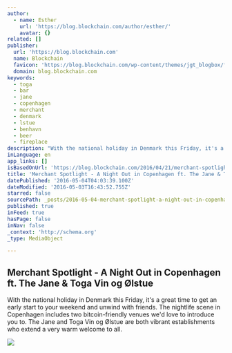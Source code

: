 ```yaml
---
author:
  - name: Esther
    url: 'https://blog.blockchain.com/author/esther/'
    avatar: {}
related: []
publisher:
  url: 'https://blog.blockchain.com'
  name: Blockchain
  favicon: 'https://blog.blockchain.com/wp-content/themes/jgt_blogbox/favicon.ico'
  domain: blog.blockchain.com
keywords:
  - toga
  - bar
  - jane
  - copenhagen
  - merchant
  - denmark
  - lstue
  - benhavn
  - beer
  - fireplace
description: "With the national holiday in Denmark this Friday, it's a great time to get an early start to your weekend and unwind with friends. The nightlife scene in Copenhagen includes two bitcoin-friendly venues we'd love to introduce you to. The Jane and Toga Vin og Ølstue are both vibrant establishments who extend a very warm welcome to all."
inLanguage: en
app_links: []
isBasedOnUrl: 'https://blog.blockchain.com/2016/04/21/merchant-spotlight-a-night-out-in-copenhagen-ft-the-jane-toga-vin-og-olstue/'
title: 'Merchant Spotlight - A Night Out in Copenhagen ft. The Jane & Toga Vin og Ølstue'
datePublished: '2016-05-04T04:03:39.100Z'
dateModified: '2016-05-03T16:43:52.755Z'
starred: false
sourcePath: _posts/2016-05-04-merchant-spotlight-a-night-out-in-copenhagen-ft-the-jane.md
published: true
inFeed: true
hasPage: false
inNav: false
_context: 'http://schema.org'
_type: MediaObject

---
```

<article style=""><h1>Merchant Spotlight - A Night Out in Copenhagen ft. The Jane &amp; Toga Vin og Ølstue</h1><p>With the national holiday in Denmark this Friday, it's a great time to get an early start to your weekend and unwind with friends. The nightlife scene in Copenhagen includes two bitcoin-friendly venues we'd love to introduce you to. The Jane and Toga Vin og Ølstue are both vibrant establishments who extend a very warm welcome to all.</p><img src="https://blog.blockchain.com/wp-content/uploads/2016/04/3-2.png" /></article>